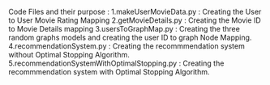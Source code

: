 Code Files and their purpose :
1.makeUserMovieData.py : Creating the User to User Movie Rating Mapping
2.getMovieDetails.py : Creating the Movie ID to Movie Details mapping
3.usersToGraphMap.py : Creating the three random graphs models and creating the user ID to graph Node Mapping.
4.recommendationSystem.py : Creating the recommmendation system without Optimal Stopping Algorithm.
5.recommendationSystemWithOptimalStopping.py : Creating the recommmendation system with Optimal Stopping Algorithm.